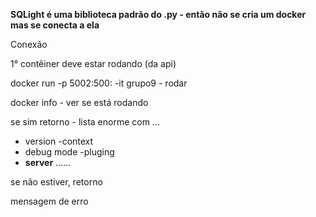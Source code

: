 <b>SQLight é uma biblioteca padrão do .py - então não se cria um docker mas se conecta a ela</b>

Conexão

1° contêiner deve estar rodando (da api)

docker run -p 5002:500: -it grupo9 - rodar

docker info  - ver se está rodando

se sim retorno - lista enorme com ...
- version
-context
- debug mode
-pluging
- <b>server</b>
......

se não estiver, retorno

mensagem de erro







